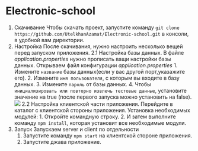 # Electronic-school
1. Скачивание
   Чтобы скачать проект, запустите команду ``git clone https://github.com/UtelkhanAzamat/Electronic-school.git`` в консоли, в удобной вам директории.
2. Настройка
   После скачивания, нужно настроить несколько вещей перед запуском приложения.
   2.1  Настройка базы данных.
      В файле *application.properties* нужно прописать ващи настройки базы данных.
      Открываем файл конфигурации *application.properties*
         1. Измените ``название`` базы данных(если у вас другой порт,указажите его).
         2. Измените ``имя пользователя``, с которым вы входите в базу данных.
         3. Измените ``пароль`` от базы данных.
         4. Чтобы ``инициализировать или повторно извлечь тестовые данные``, установите значение на true (после первого запуска можно установить на false).
         <img src="C:\Users\Myskill.PC\Downloads\тестовое задание\ElectronicSchool\server\e-school\db.png"/>
   2.2  Настройка клиентской части приложения.
      Перейдите в каталог с клиентской стороны приложения.
      Установка необходимых модулей:
         1. Откройте командную строку.
         2. И затем выполните команду ``npm install``, которая установит все необходимые модули.
3. Запуск
   Запускаем server и client по отдельности
      1. Запустите команду ``npm start`` на клиентской сторонe приложения.
      2. Запустите джава приложение.
